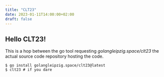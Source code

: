 ```yaml
---
title: "CLT23"
date: 2023-01-11T14:00:00+02:00
draft: false
---
```


<!-- Note to self: change date to 2023-01-11 to 2023-03-11 before talk -->

## Hello CLT23!

This is a hop between the go tool requesting *golangleipzig.space/clt23*
the actual source code repository hosting the code.


    $ go install golangleipzig.space/clt23@latest
    $ clt23 # if you dare

